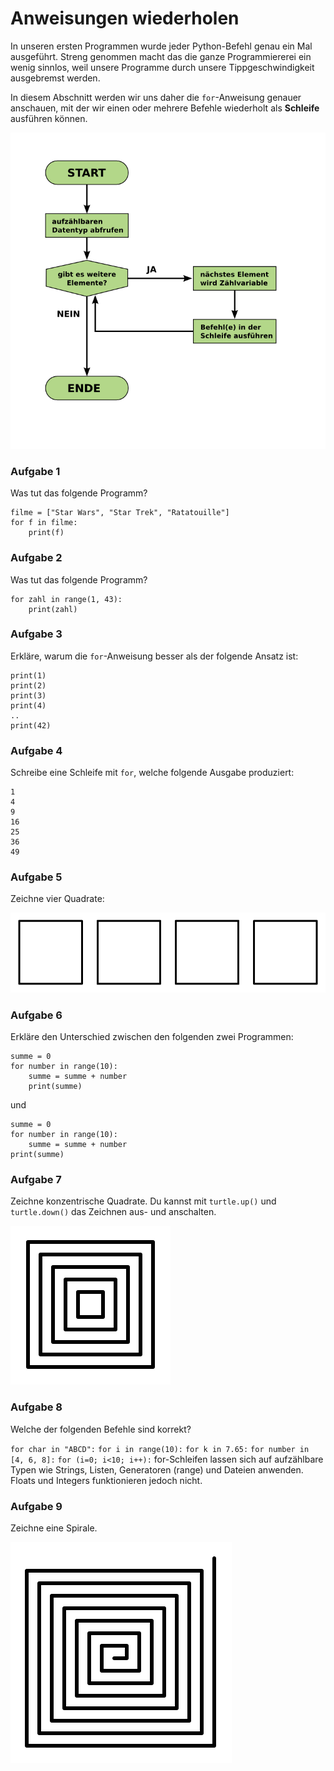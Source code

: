 
# Anweisungen wiederholen

In unseren ersten Programmen wurde jeder Python-Befehl genau ein Mal ausgeführt. Streng genommen macht das die ganze Programmiererei ein wenig sinnlos, weil unsere Programme durch unsere Tippgeschwindigkeit ausgebremst werden.

In diesem Abschnitt werden wir uns daher die `for`-Anweisung genauer anschauen, mit der wir einen oder mehrere Befehle wiederholt als **Schleife** ausführen können.

![Schleife](schleife_python.png)

### Aufgabe 1

Was tut das folgende Programm?

    filme = ["Star Wars", "Star Trek", "Ratatouille"]
    for f in filme:
        print(f)

### Aufgabe 2

Was tut das folgende Programm?

    for zahl in range(1, 43):
        print(zahl)


### Aufgabe 3

Erkläre, warum die `for`-Anweisung besser als der folgende Ansatz ist:

    print(1)
    print(2)
    print(3)
    print(4)
    ..
    print(42)


### Aufgabe 4

Schreibe eine Schleife mit `for`, welche folgende Ausgabe produziert:

    1
    4
    9
    16
    25
    36
    49


### Aufgabe 5

Zeichne vier Quadrate:

![](four_squares.svg)

### Aufgabe 6

Erkläre den Unterschied zwischen den folgenden zwei Programmen:

    summe = 0
    for number in range(10):
        summe = summe + number
        print(summe)

und

    summe = 0
    for number in range(10):
        summe = summe + number
    print(summe)


### Aufgabe 7

Zeichne konzentrische Quadrate. Du kannst mit `turtle.up()` und `turtle.down()` das Zeichnen aus- und anschalten.

![](concentric.svg)



### Aufgabe 8

<quiz name="">
    <question multiple>
        <p>Welche der folgenden Befehle sind korrekt?</p>
        <answer correct><code>for char in "ABCD":</code></answer>
        <answer correct><code>for i in range(10):</code></answer>
        <answer><code>for k in 7.65:</code></answer>
        <answer correct><code>for number in [4, 6, 8]:</code></answer>
        <answer><code>for (i=0; i&lt;10; i++):</code></answer>
        <explanation>for-Schleifen lassen sich auf aufzählbare Typen wie Strings, Listen, Generatoren (range) und Dateien anwenden. Floats und Integers funktionieren jedoch nicht.</explanation>
    </question>
</quiz>


### Aufgabe 9

Zeichne eine Spirale. 

![](square_spiral.svg)
